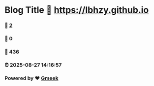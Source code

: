 # Blog Title :link: https://lbhzy.github.io 
### :page_facing_up: [2](https://lbhzy.github.io/tag.html) 
### :speech_balloon: 0 
### :hibiscus: 436 
### :alarm_clock: 2025-08-27 14:16:57 
### Powered by :heart: [Gmeek](https://github.com/Meekdai/Gmeek)
